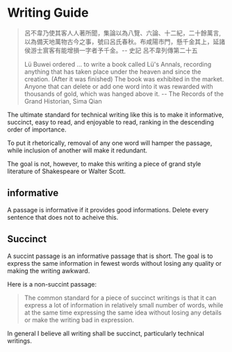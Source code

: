 # Writing Guide

> 呂不韋乃使其客人人著所聞，集論以為八覽、六論、十二紀，二十餘萬言,以為備天地萬物古今之事，號曰呂氏春秋。布咸陽市門，懸千金其上，延諸侯游士賔客有能增損一字者予千金。-- 史記 呂不韋列傳第二十五
>
> Lü Buwei ordered ... to write a book called Lü's Annals, recording anything that has taken place under the heaven and since the creation. 
> (After it was finished) The book was exhibited in the market. Anyone that can delete or add one word into it was rewarded with thousands of gold, which was hanged above it. -- The Records of the Grand Historian, Sima Qian


The ultimate standard for technical writing like this is to make it informative, succinct, easy to read, and enjoyable to read, ranking in the descending order of importance.

To put it rhetorically, removal of any one word will hamper the passage, while inclusion of another will make it redundant.

The goal is not, however, to make this writing a piece of grand style literature of Shakespeare or Walter Scott.

## informative 

A passage is informative if it provides good informations. 
Delete every sentence that does not to acheive this.

## Succinct

A succint passage is an informative passage that is short. 
The goal is to express the same information in fewest words without losing any quality or making the writing awkward.

Here is a non-succint passage:

> The common standard for a piece of succinct writings is that it can express a lot of information in relatively small number of words, while at the same time expressing the same idea without losing any details or make the writing bad in expression.

In general I believe all writing shall be succinct, particularly technical writings.
